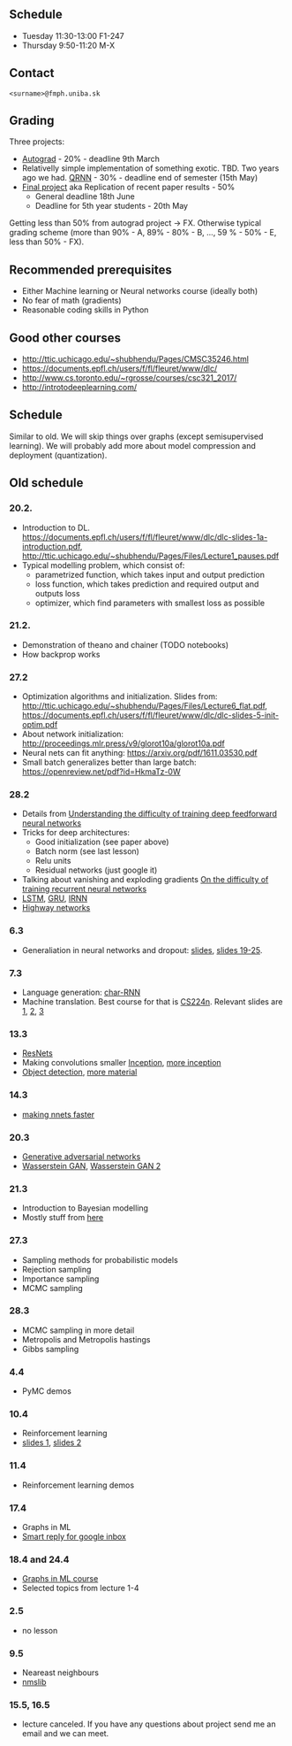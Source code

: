 ## Schedule

* Tuesday 11:30-13:00 F1-247
* Thursday 9:50-11:20 M-X

## Contact

`<surname>@fmph.uniba.sk`

## Grading

Three projects:
* [Autograd](https://usamec.github.com/ml2/hw1) - 20% - deadline 9th March 
* Relativelly simple implementation of something exotic. TBD. Two years ago we had. [QRNN](https://usamec.github.com/ml2/hw2) - 30% - deadline end of semester (15th May)
* [Final project](https://usamec.github.io/ml2/projects) aka Replication of recent paper results - 50%
  * General deadline 18th June
  * Deadline for 5th year students - 20th May

Getting less than 50% from autograd project -> FX.
Otherwise typical grading scheme (more than 90% - A, 89% - 80% - B, ..., 59 % - 50% - E, less than 50% - FX).

## Recommended prerequisites

* Either Machine learning or Neural networks course (ideally both)
* No fear of math (gradients)
* Reasonable coding skills in Python

## Good other courses

* http://ttic.uchicago.edu/~shubhendu/Pages/CMSC35246.html
* https://documents.epfl.ch/users/f/fl/fleuret/www/dlc/
* http://www.cs.toronto.edu/~rgrosse/courses/csc321_2017/
* http://introtodeeplearning.com/

## Schedule

Similar to old. We will skip things over graphs (except semisupervised learning).
We will probably add more about model compression and deployment (quantization).

## Old schedule

### 20.2.
* Introduction to DL. https://documents.epfl.ch/users/f/fl/fleuret/www/dlc/dlc-slides-1a-introduction.pdf, http://ttic.uchicago.edu/~shubhendu/Pages/Files/Lecture1_pauses.pdf
* Typical modelling problem, which consist of:
  * parametrized function, which takes input and output prediction
  * loss function, which takes prediction and required output and outputs loss
  * optimizer, which find parameters with smallest loss as possible

### 21.2.

* Demonstration of theano and chainer (TODO notebooks)
* How backprop works

### 27.2

* Optimization algorithms and initialization. Slides from: http://ttic.uchicago.edu/~shubhendu/Pages/Files/Lecture6_flat.pdf, https://documents.epfl.ch/users/f/fl/fleuret/www/dlc/dlc-slides-5-init-optim.pdf
* About network initialization: http://proceedings.mlr.press/v9/glorot10a/glorot10a.pdf
* Neural nets can fit anything: https://arxiv.org/pdf/1611.03530.pdf
* Small batch generalizes better than large batch: https://openreview.net/pdf?id=HkmaTz-0W

### 28.2

* Details from [Understanding the difficulty of training deep feedforward neural networks
](http://proceedings.mlr.press/v9/glorot10a.html)
* Tricks for deep architectures:
  * Good initialization (see paper above)
  * Batch norm (see last lesson)
  * Relu units
  * Residual networks (just google it)
* Talking about vanishing and exploding gradients [On the difficulty of training recurrent neural networks](http://proceedings.mlr.press/v28/pascanu13.pdf)
* [LSTM](http://web.eecs.utk.edu/~itamar/courses/ECE-692/Bobby_paper1.pdf), [GRU](https://arxiv.org/pdf/1412.3555.pdf), [IRNN](https://arxiv.org/pdf/1504.00941.pdf)
* [Highway networks](https://arxiv.org/pdf/1505.00387.pdf)

### 6.3

* Generaliation in neural networks and dropout: [slides](http://www.cs.toronto.edu/~rgrosse/courses/csc321_2017/slides/lec9.pdf), [slides 19-25](https://documents.epfl.ch/users/f/fl/fleuret/www/dlc/dlc-slides-6-going-deeper.pdf). 


### 7.3

* Language generation: [char-RNN](http://karpathy.github.io/2015/05/21/rnn-effectiveness/)
* Machine translation. Best course for that is [CS224n](http://web.stanford.edu/class/cs224n/syllabus.html). Relevant slides are [1](http://web.stanford.edu/class/cs224n/lectures/lecture10.pdf), [2](http://web.stanford.edu/class/cs224n/lectures/lecture11.pdf), [3](http://web.stanford.edu/class/cs224n/lectures/lecture12.pdf)

### 13.3

* [ResNets](https://arxiv.org/pdf/1512.03385.pdf)
* Making convolutions smaller [Inception](https://arxiv.org/pdf/1512.00567.pdf), [more inception](https://arxiv.org/pdf/1602.07261.pdf)
* [Object detection](http://imatge-upc.github.io/telecombcn-2016-dlcv/slides/D3L4-objects.pdf), [more material](https://leonardoaraujosantos.gitbooks.io/artificial-inteligence/content/object_localization_and_detection.html)

### 14.3
* [making nnets faster](https://usamec.github.com/ml2/RG%20slides.pdf)

### 20.3

* [Generative adversarial networks](http://slazebni.cs.illinois.edu/spring17/lec11_gan.pdf)
* [Wasserstein GAN](https://www.alexirpan.com/2017/02/22/wasserstein-gan.html), [Wasserstein GAN 2](https://lilianweng.github.io/lil-log/2017/08/20/from-GAN-to-WGAN.html)

### 21.3

* Introduction to Bayesian modelling
* Mostly stuff from [here](https://github.com/oapio/PrecisionWorkshop1_Prep/tree/master/notebooks)

### 27.3

* Sampling methods for probabilistic models
* Rejection sampling
* Importance sampling
* MCMC sampling

### 28.3

* MCMC sampling in more detail
* Metropolis and Metropolis hastings
* Gibbs sampling

### 4.4

* PyMC demos

### 10.4

* Reinforcement learning
* [slides 1](https://icml.cc/2016/tutorials/deep_rl_tutorial.pdf), [slides 2](https://people.eecs.berkeley.edu/~pabbeel/nips-tutorial-policy-optimization-Schulman-Abbeel.pdf)

### 11.4

* Reinforcement learning demos

### 17.4

* Graphs in ML
* [Smart reply for google inbox](https://storage.googleapis.com/pub-tools-public-publication-data/pdf/45189.pdf)

### 18.4 and 24.4

* [Graphs in ML course](http://researchers.lille.inria.fr/~valko/hp/mva-ml-graphs.php)
* Selected topics from lecture 1-4

### 2.5

* no lesson

### 9.5

* Neareast neighbours
* [nmslib](https://github.com/nmslib/nmslib)

### 15.5, 16.5

* lecture canceled. If you have any questions about project send me an email and we can meet.
